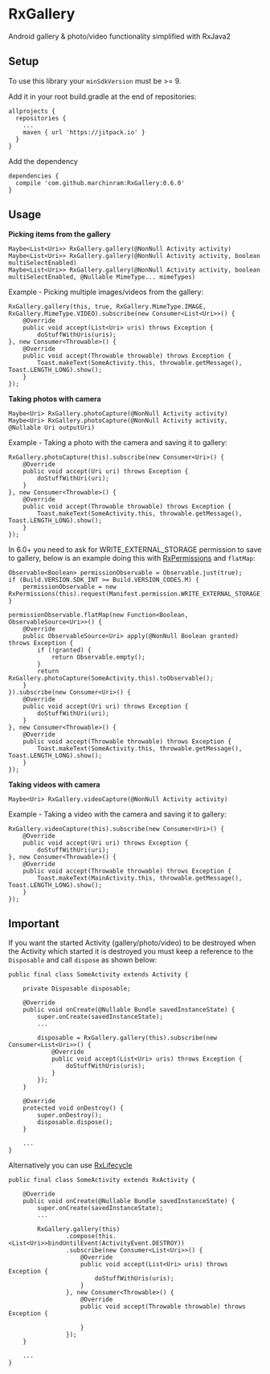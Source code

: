 # RxGallery
Android gallery &amp; photo/video functionality simplified with RxJava2

## Setup
To use this library your `minSdkVersion` must be >= 9.

Add it in your root build.gradle at the end of repositories:

```
allprojects {
  repositories {
    ...
    maven { url 'https://jitpack.io' }
  }
}
```
Add the dependency
```
dependencies {
  compile 'com.github.marchinram:RxGallery:0.6.0'
}
```

## Usage
**__Picking items from the gallery__**

```
Maybe<List<Uri>> RxGallery.gallery(@NonNull Activity activity)
Maybe<List<Uri>> RxGallery.gallery(@NonNull Activity activity, boolean multiSelectEnabled)
Maybe<List<Uri>> RxGallery.gallery(@NonNull Activity activity, boolean multiSelectEnabled, @Nullable MimeType... mimeTypes)
```

Example - Picking multiple images/videos from the gallery:
```
RxGallery.gallery(this, true, RxGallery.MimeType.IMAGE, RxGallery.MimeType.VIDEO).subscribe(new Consumer<List<Uri>>() {
    @Override
    public void accept(List<Uri> uris) throws Exception {
        doStuffWithUris(uris);
}, new Consumer<Throwable>() {
    @Override
    public void accept(Throwable throwable) throws Exception {
        Toast.makeText(SomeActivity.this, throwable.getMessage(), Toast.LENGTH_LONG).show();
    }
});
```
**__Taking photos with camera__**

```
Maybe<Uri> RxGallery.photoCapture(@NonNull Activity activity)
Maybe<Uri> RxGallery.photoCapture(@NonNull Activity activity, @Nullable Uri outputUri)
```

Example - Taking a photo with the camera and saving it to gallery:
```
RxGallery.photoCapture(this).subscribe(new Consumer<Uri>() {
    @Override
    public void accept(Uri uri) throws Exception {
        doStuffWithUri(uri);
    }
}, new Consumer<Throwable>() {
    @Override
    public void accept(Throwable throwable) throws Exception {
        Toast.makeText(SomeActivity.this, throwable.getMessage(), Toast.LENGTH_LONG).show();
    }
});
```
In 6.0+ you need to ask for WRITE_EXTERNAL_STORAGE permission to save to gallery, below is an example doing this with [RxPermissions](https://github.com/tbruyelle/RxPermissions) and `flatMap`:
```
Observable<Boolean> permissionObservable = Observable.just(true);
if (Build.VERSION.SDK_INT >= Build.VERSION_CODES.M) {
    permissionObservable = new RxPermissions(this).request(Manifest.permission.WRITE_EXTERNAL_STORAGE);
}

permissionObservable.flatMap(new Function<Boolean, ObservableSource<Uri>>() {
    @Override
    public ObservableSource<Uri> apply(@NonNull Boolean granted) throws Exception {
        if (!granted) {
            return Observable.empty();
        }
        return RxGallery.photoCapture(SomeActivity.this).toObservable();
    }
}).subscribe(new Consumer<Uri>() {
    @Override
    public void accept(Uri uri) throws Exception {
        doStuffWithUri(uri);
    }
}, new Consumer<Throwable>() {
    @Override
    public void accept(Throwable throwable) throws Exception {
        Toast.makeText(SomeActivity.this, throwable.getMessage(), Toast.LENGTH_LONG).show();
    }
});
```
**__Taking videos with camera__**

```
Maybe<Uri> RxGallery.videoCapture(@NonNull Activity activity)
```

Example - Taking a video with the camera and saving it to gallery:
```
RxGallery.videoCapture(this).subscribe(new Consumer<Uri>() {
    @Override
    public void accept(Uri uri) throws Exception {
        doStuffWithUri(uri);
}, new Consumer<Throwable>() {
    @Override
    public void accept(Throwable throwable) throws Exception {
        Toast.makeText(MainActivity.this, throwable.getMessage(), Toast.LENGTH_LONG).show();
    }
});
```
## Important
If you want the started Activity (gallery/photo/video) to be destroyed when the Activity which started it is destroyed you must keep a reference to the `Disposable` and call `dispose` as shown below:
```
public final class SomeActivity extends Activity {

    private Disposable disposable;

    @Override
    public void onCreate(@Nullable Bundle savedInstanceState) {
        super.onCreate(savedInstanceState);
        ...
        
        disposable = RxGallery.gallery(this).subscribe(new Consumer<List<Uri>>() {
            @Override
            public void accept(List<Uri> uris) throws Exception {
                doStuffWithUris(uris);
            }
        });
    }

    @Override
    protected void onDestroy() {
        super.onDestroy();
        disposable.dispose();
    }
    
    ...
}
```
Alternatively you can use [RxLifecycle](https://github.com/trello/RxLifecycle)
```
public final class SomeActivity extends RxActivity {

    @Override
    public void onCreate(@Nullable Bundle savedInstanceState) {
        super.onCreate(savedInstanceState);
        ...
        
        RxGallery.gallery(this)
                .compose(this.<List<Uri>>bindUntilEvent(ActivityEvent.DESTROY))
                .subscribe(new Consumer<List<Uri>>() {
                    @Override
                    public void accept(List<Uri> uris) throws Exception {
                        doStuffWithUris(uris);
                    }
                }, new Consumer<Throwable>() {
                    @Override
                    public void accept(Throwable throwable) throws Exception {

                    }
                });
    }
    
    ...
}
```
